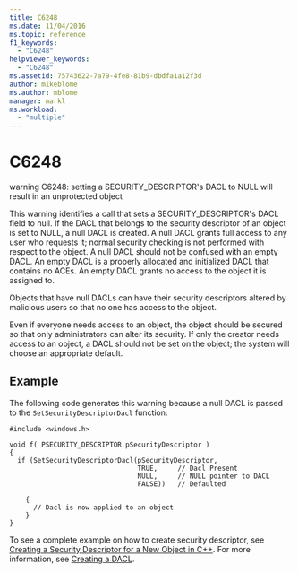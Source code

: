 ```yaml
---
title: C6248
ms.date: 11/04/2016
ms.topic: reference
f1_keywords:
  - "C6248"
helpviewer_keywords:
  - "C6248"
ms.assetid: 75743622-7a79-4fe8-81b9-dbdfa1a12f3d
author: mikeblome
ms.author: mblome
manager: markl
ms.workload:
  - "multiple"
---
```

# C6248
warning C6248: setting a SECURITY_DESCRIPTOR's DACL to NULL will result in an unprotected object

 This warning identifies a call that sets a SECURITY_DESCRIPTOR's DACL field to null. If the DACL that belongs to the security descriptor of an object is set to NULL, a null DACL is created. A null DACL grants full access to any user who requests it; normal security checking is not performed with respect to the object. A null DACL should not be confused with an empty DACL. An empty DACL is a properly allocated and initialized DACL that contains no ACEs. An empty DACL grants no access to the object it is assigned to.

 Objects that have null DACLs can have their security descriptors altered by malicious users so that no one has access to the object.

 Even if everyone needs access to an object, the object should be secured so that only administrators can alter its security. If only the creator needs access to an object, a DACL should not be set on the object; the system will choose an appropriate default.

## Example
 The following code generates this warning because a null DACL is passed to the `SetSecurityDescriptorDacl` function:

```
#include <windows.h>

void f( PSECURITY_DESCRIPTOR pSecurityDescriptor )
{
  if (SetSecurityDescriptorDacl(pSecurityDescriptor,
                                TRUE,     // Dacl Present
                                NULL,     // NULL pointer to DACL
                                FALSE))   // Defaulted

    {
      // Dacl is now applied to an object
    }
}
```

 To see a complete example on how to create security descriptor, see [Creating a Security Descriptor for a New Object in C++](https://docs.microsoft.com/windows/desktop/SecAuthZ/creating-a-security-descriptor-for-a-new-object-in-c--). For more information, see [Creating a DACL](/windows/desktop/SecBP/creating-a-dacl).
